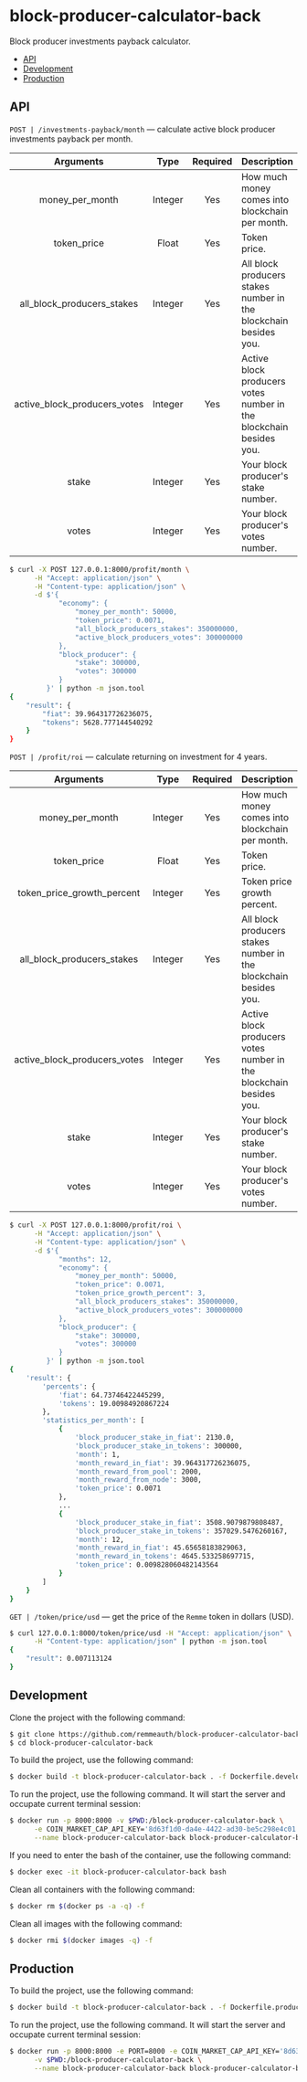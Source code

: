 # block-producer-calculator-back

Block producer investments payback calculator.

  * [API](#api)
  * [Development](#development)
  * [Production](#production)

## API

`POST | /investments-payback/month` — calculate active block producer investments payback per month.

| Arguments                     | Type    | Required | Description                                                        |
| :---------------------------: | :-----: | :------: | ------------------------------------------------------------------ |
| money_per_month               | Integer | Yes      | How much money comes into blockchain per month.                    |
| token_price                   | Float   | Yes      | Token price.                                                       |
| all_block_producers_stakes    | Integer | Yes      | All block producers stakes number in the blockchain besides you.   |
| active_block_producers_votes  | Integer | Yes      | Active block producers votes number in the blockchain besides you. |
| stake                         | Integer | Yes      | Your block producer's stake number.                                |
| votes                         | Integer | Yes      | Your block producer's votes number.                                |

```bash
$ curl -X POST 127.0.0.1:8000/profit/month \
      -H "Accept: application/json" \
      -H "Content-type: application/json" \
      -d $'{
            "economy": {
                "money_per_month": 50000,
                "token_price": 0.0071,
                "all_block_producers_stakes": 350000000,
                "active_block_producers_votes": 300000000
            },
            "block_producer": {
                "stake": 300000,
                "votes": 300000
            }
         }' | python -m json.tool
{
    "result": {
        "fiat": 39.964317726236075,
        "tokens": 5628.777144540292
    }
}
```

`POST | /profit/roi` — calculate returning on investment for 4 years.

| Arguments                     | Type    | Required | Description                                                        |
| :---------------------------: | :-----: | :------: | ------------------------------------------------------------------ |
| money_per_month               | Integer | Yes      | How much money comes into blockchain per month.                    |
| token_price                   | Float   | Yes      | Token price.                                                       |
| token_price_growth_percent    | Integer | Yes      | Token price growth percent.                                        |
| all_block_producers_stakes    | Integer | Yes      | All block producers stakes number in the blockchain besides you.   |
| active_block_producers_votes  | Integer | Yes      | Active block producers votes number in the blockchain besides you. |
| stake                         | Integer | Yes      | Your block producer's stake number.                                |
| votes                         | Integer | Yes      | Your block producer's votes number.                                |

```bash
$ curl -X POST 127.0.0.1:8000/profit/roi \
      -H "Accept: application/json" \
      -H "Content-type: application/json" \
      -d $'{
            "months": 12,
            "economy": {
                "money_per_month": 50000,
                "token_price": 0.0071,
                "token_price_growth_percent": 3,
                "all_block_producers_stakes": 350000000,
                "active_block_producers_votes": 300000000
            },
            "block_producer": {
                "stake": 300000,
                "votes": 300000
            }
         }' | python -m json.tool
{
    'result': {
        'percents': {
            'fiat': 64.73746422445299,
            'tokens': 19.00984920867224
        },
        'statistics_per_month': [
            {
                'block_producer_stake_in_fiat': 2130.0,
                'block_producer_stake_in_tokens': 300000,
                'month': 1,
                'month_reward_in_fiat': 39.964317726236075,
                'month_reward_from_pool': 2000,
                'month_reward_from_node': 3000,
                'token_price': 0.0071
            },
            ...
            {
                'block_producer_stake_in_fiat': 3508.9079879808487,
                'block_producer_stake_in_tokens': 357029.5476260167,
                'month': 12,
                'month_reward_in_fiat': 45.65658183829063,
                'month_reward_in_tokens': 4645.533258697715,
                'token_price': 0.009828060482143564
            }
        ]
    }
}
```

`GET | /token/price/usd` — get the price of the `Remme` token in dollars (USD).

```bash
$ curl 127.0.0.1:8000/token/price/usd -H "Accept: application/json" \
      -H "Content-type: application/json" | python -m json.tool
{
    "result": 0.007113124
}
```

## Development

Clone the project with the following command:

```bash
$ git clone https://github.com/remmeauth/block-producer-calculator-back.git
$ cd block-producer-calculator-back
```

To build the project, use the following command:

```bash
$ docker build -t block-producer-calculator-back . -f Dockerfile.development
```

To run the project, use the following command. It will start the server and occupate current terminal session:

```bash
$ docker run -p 8000:8000 -v $PWD:/block-producer-calculator-back \
      -e COIN_MARKET_CAP_API_KEY='8d63f1d0-da4e-4422-ad30-be5c298e4c01' \
      --name block-producer-calculator-back block-producer-calculator-back
```

If you need to enter the bash of the container, use the following command:

```bash
$ docker exec -it block-producer-calculator-back bash
```

Clean all containers with the following command:

```bash
$ docker rm $(docker ps -a -q) -f
```

Clean all images with the following command:

```bash
$ docker rmi $(docker images -q) -f
```

## Production

To build the project, use the following command:

```bash
$ docker build -t block-producer-calculator-back . -f Dockerfile.production
```

To run the project, use the following command. It will start the server and occupate current terminal session:

```bash
$ docker run -p 8000:8000 -e PORT=8000 -e COIN_MARKET_CAP_API_KEY='8d63f1d0-da4e-4422-ad30-be5c298e4c01' \
      -v $PWD:/block-producer-calculator-back \
      --name block-producer-calculator-back block-producer-calculator-back
```
